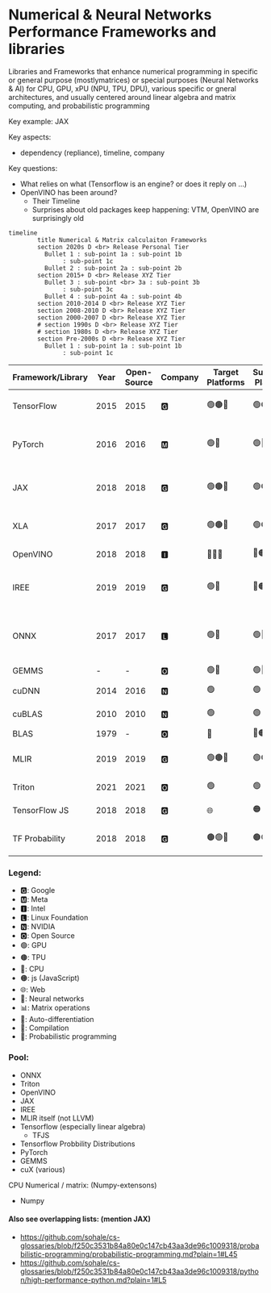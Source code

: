 # Numerical & Neural Networks Performance Frameworks and libraries

Libraries and Frameworks that enhance numerical programming in specific or general purpose (mostlymatrices) or special purposes (Neural Networks & AI) for CPU, GPU, xPU (NPU, TPU, DPU), various specific or gneral architectures, and usually centered around linear algebra and matrix computing, and probabilistic programming

Key example: JAX

Key aspects:
* dependency (repliance), timeline, company

Key questions:
* What relies on what (Tensorflow is an engine? or does it reply on ...)
* OpenVINO has been around?
    * Their Timeline
    * Surprises about old packages keep happening: VTM, OpenVINO are surprisingly old


```mermaid
timeline
        title Numerical & Matrix calculaiton Frameworks
        section 2020s D <br> Release Personal Tier
          Bullet 1 : sub-point 1a : sub-point 1b
               : sub-point 1c
          Bullet 2 : sub-point 2a : sub-point 2b
        section 2015+ D <br> Release XYZ Tier
          Bullet 3 : sub-point <br> 3a : sub-point 3b
               : sub-point 3c
          Bullet 4 : sub-point 4a : sub-point 4b
        section 2010-2014 D <br> Release XYZ Tier
        section 2008-2010 D <br> Release XYZ Tier
        section 2000-2007 D <br> Release XYZ Tier
        # section 1990s D <br> Release XYZ Tier
        # section 1980s D <br> Release XYZ Tier
        section Pre-2000s D <br> Release XYZ Tier
          Bullet 1 : sub-point 1a : sub-point 1b
               : sub-point 1c
```


| Framework/Library | Year | Open-Source | Company | Target Platforms | Supported Platforms | Features | Dependencies | Differences |
|-------------------|------|-------------|---------|------------------|---------------------|----------|--------------|-------------|
| TensorFlow        | 2015 | 2015        | 🅶      | 🟢🟤🔵            | 🟢🟤🔵 🟠           | 🧠📊🔄          | NumPy, Keras, XLA | TensorFlow 2 has eager execution |
| PyTorch           | 2016 | 2016        | 🅼      | 🟢🔵              | 🟢🔵 🟠             | 🧠🔄📊          | NumPy              | Dynamic vs. static computation graph |
| JAX               | 2018 | 2018        | 🅶      | 🟢🟤🔵            | 🟢🟤🔵 🟠           | 🔄📊🧠          | NumPy, XLA          | Focuses on composable function transformations |
| XLA               | 2017 | 2017        | 🅶      | 🟢🟤🔵            | 🟢🟤🔵             | 🔄🔧            | TensorFlow, JAX     | TensorFlow's compiler backend |
| OpenVINO          | 2018 | 2018        | 🅸      | 🔵🔵🔵            | 🔵🟠               | 🧠🔧            | TensorFlow, ONNX    | Optimized for Intel hardware |
| IREE              | 2019 | 2019        | 🅶      | 🟢🔵              | 🔵🟠               | 🔧            | MLIR, TensorFlow    | Focus on deployment on various hardware |
| ONNX              | 2017 | 2017        | 🅻      | 🟢🔵              | 🟢🔵🟠             | 🔄🔧            | -                  | Model exchange format between frameworks |
| GEMMS             | -    | -           | 🅾      | 🟢🔵              | 🟢🔵🟠             | 📊            | -                  | - |
| cuDNN             | 2014 | 2016        | 🅽      | 🟢                | 🟢                 | 🧠🔧          | CUDA                | Optimized for NVIDIA GPUs |
| cuBLAS            | 2010 | 2010        | 🅽      | 🟢                | 🟢                 | 📊🔧          | CUDA                | Optimized for NVIDIA GPUs |
| BLAS              | 1979 | -           | 🅾      | 🔵                | 🔵🟠               | 📊            | -                  | - |
| MLIR              | 2019 | 2019        | 🅶      | 🟢🟤🔵            | 🟢🟤🔵🟠           | 🔧            | -                  | Not tied to any specific framework |
| Triton            | 2021 | 2021        | 🅾      | 🟢                | 🟢                 | 🧠🔧          | CUDA                | Optimized for GPUs |
| TensorFlow JS     | 2018 | 2018        | 🅶      | 🌐                | 🟠                 | 🧠             | TensorFlow          | TensorFlow for JavaScript |
| TF Probability    | 2018 | 2018        | 🅶      | 🟤🟢🔵            | 🟤🟢🔵🟠           | 🔄🔢            | TensorFlow          | Extension for probabilistic programming |

### Legend:
- 🅶: Google
- 🅼: Meta
- 🅸: Intel
- 🅻: Linux Foundation
- 🅽: NVIDIA
- 🅾: Open Source
- 🟢: GPU
- 🟤: TPU
- 🔵: CPU
- 🟠: js (JavaScript)
- 🌐: Web
- 🧠: Neural networks
- 📊: Matrix operations
- 🔄: Auto-differentiation
- 🔧: Compilation
- 🔢: Probabilistic programming


### Pool:
* ONNX
* Triton
* OpenVINO
* JAX
* IREE
* MLIR itself (not LLVM)
* Tensorflow (especially linear algebra)
    * TFJS
* Tensorflow Probbility Distributions
* PyTorch
* GEMMS
* cuX (various)

CPU Numerical / matrix: (Numpy-extensons)
* Numpy

#### Also see overlapping lists: (mention JAX)
* https://github.com/sohale/cs-glossaries/blob/f250c3531b84a80e0c147cb43aa3de96c1009318/probabilistic-programming/probabilistic-programming.md?plain=1#L45
* https://github.com/sohale/cs-glossaries/blob/f250c3531b84a80e0c147cb43aa3de96c1009318/python/high-performance-python.md?plain=1#L5
